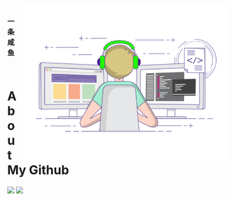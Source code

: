 <img align="right" top='60' alt="GIF" src="https://raw.githubusercontent.com/devSouvik/devSouvik/master/gif3.gif" width="480"/>



### 一条咸鱼

<br/>

# About My Github

<!--[![Top Langs](https://github-readme-stats.vercel.app/api/top-langs/?username=NumberMan1&layout=compact&langs_count=8&theme=cobalt)](https://github.com/NumberMan1/github-readme-stats)
[![Top Langs](https://github-readme-stats.vercel.app/api?username=NumberMan1&show_icons=true&theme=cobalt)](https://github.com/NumberMan1/github-readme-stats)-->

<div align="left">
<img height='180' src="https://github-readme-stats.vercel.app/api/top-langs/?username=NumberMan1&hide=html,css,Jupyter+Notebook,ruby,javascript,Makefile,Less,TypeScript,Tcl,Starlark,Groovy,Shell,Batchfile&layout=compact&langs_count=8&theme=cobalt" align="center" />
<img height='180' src="https://github-readme-stats.vercel.app/api?username=NumberMan1&show_icons=true&theme=cobalt" align="center" />
</div>  

<br/>  

<br/>  
